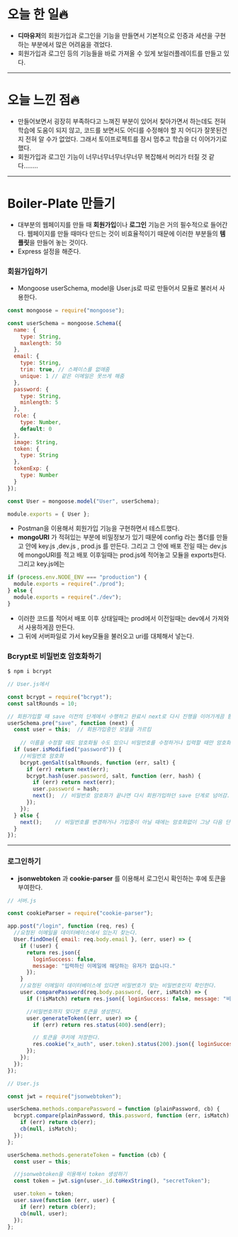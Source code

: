 # 오늘 한 일🔥

- **디마유저**의 회원가입과 로그인을 기능을 만들면서 기본적으로 인증과 세션을 구현하는 부분에서 많은 어려움을 겪었다.
- 회원가입과 로그인 등의 기능들을 바로 가져올 수 있게 보일러플레이트를 만들고 있다.

---

# 오늘 느낀 점🔥

- 만들어보면서 굉장히 부족하다고 느껴진 부분이 있어서 찾아가면서 하는데도 전혀 학습에 도움이 되지 않고, 코드를 보면서도 어디를 수정해야 할 지 어디가 잘못된건지 전혀 알 수가 없었다. 그래서 토이프로젝트를 잠시 멈추고 학습을 더 이어가기로 했다.
- 회원가입과 로그인 기능이 너무너무너무너무너무 복잡해서 머리가 터질 것 같다........

---

# Boiler-Plate 만들기

- 대부분의 웹페이지를 만들 때 **회원가입**이나 **로그인** 기능은 거의 필수적으로 들어간다. 웹페이지를 만들 때마다 만드는 것이 비효율적이기 때문에 이러한 부분들의 **템플릿**을 만들어 놓는 것이다.
- Express 설정을 해준다.

### 회원가입하기

- Mongoose userSchema, model을 User.js로 따로 만들어서 모듈로 불러서 사용한다.

```jsx
const mongoose = require("mongoose");

const userSchema = mongoose.Schema({
  name: {
    type: String,
    maxlength: 50
  },
  email: {
    type: String,
    trim: true, // 스페이스를 없애줌
    unique: 1 // 같은 이메일은 못쓰게 해줌
  },
  password: {
    type: String,
    minlength: 5
  },
  role: {
    type: Number,
    default: 0
  },
  image: String,
  token: {
    type: String
  },
  tokenExp: {
    type: Number
  }
});

const User = mongoose.model("User", userSchema);

module.exports = { User };
```

- Postman을 이용해서 회원가입 기능을 구현하면서 테스트했다.
- **mongoURI** 가 적혀있는 부분에 비밀정보가 있기 때문에 config 라는 폴더를 만들고 안에 key.js ,dev.js , prod.js 를 만든다. 그리고 그 안에 배포 전일 때는 dev.js에 mongoURI를 적고 배포 이후일때는 prod.js에 적어놓고 모듈을 exports한다. 그리고 key.js에는

```jsx
if (process.env.NODE_ENV === "production") {
  module.exports = require("./prod");
} else {
  module.exports = require("./dev");
}
```

- 이러한 코드를 적어서 배포 이후 상태일때는 prod에서 이전일때는 dev에서 가져와서 사용하게끔 만든다.
- 그 뒤에 서버파일로 가서 key모듈을 불러오고 uri를 대체해서 넣는다.

### Bcrypt로 비밀번호 암호화하기

```jsx
$ npm i bcrypt
```

```jsx
// User.js에서

const bcrypt = require("bcrypt");
const saltRounds = 10;

// 회원가입할 때 save 이전의 단계에서 수행하고 완료시 next로 다시 진행을 이어가게끔 함
userSchema.pre("save", function (next) {
  const user = this;  // 회원가입중인 모델을 가르킴
	
	// 이름을 수정할 때도 암호화될 수도 있으니 비밀번호를 수정하거나 입력할 때만 암호화함
  if (user.isModified("password")) {
    //비밀번호 암호화
    bcrypt.genSalt(saltRounds, function (err, salt) {
      if (err) return next(err);
      bcrypt.hash(user.password, salt, function (err, hash) {
        if (err) return next(err);
        user.password = hash;
        next();  // 비밀번호 암호화가 끝나면 다시 회원가입하던 save 단계로 넘어감.
      });
    });
  } else {
    next();    // 비밀번호를 변경하거나 가입중이 아닐 때에는 암호화없이 그냥 다음 단계로 넘김
  }
});
```

---

### 로그인하기

- **jsonwebtoken** 과 **cookie-parser** 를 이용해서 로그인시 확인하는 후에 토큰을 부여한다.

```jsx
// 서버.js

const cookieParser = require("cookie-parser");

app.post("/login", function (req, res) {
  //요청된 이메일을 데이터베이스에서 있는지 찾는다.
  User.findOne({ email: req.body.email }, (err, user) => {
    if (!user) {
      return res.json({
        loginSuccess: false,
        message: "입력하신 이메일에 해당하는 유저가 없습니다."
      });
    }
    //요청된 이메일이 데이터베이스에 있다면 비밀번호가 맞는 비밀번호인지 확인한다.
    user.comparePassword(req.body.password, (err, isMatch) => {
      if (!isMatch) return res.json({ loginSuccess: false, message: "비밀번호가 틀렸습니다." });

      //비밀번호까지 맞다면 토큰을 생성한다.
      user.generateToken((err, user) => {
        if (err) return res.status(400).send(err);

        // 토큰을 쿠키에 저장한다.
        res.cookie("x_auth", user.token).status(200).json({ loginSuccess: true, userId: user._id });
      });
    });
  });
});
```

```jsx
// User.js

const jwt = require("jsonwebtoken");

userSchema.methods.comparePassword = function (plainPassword, cb) {
  bcrypt.compare(plainPassword, this.password, function (err, isMatch) {
    if (err) return cb(err);
    cb(null, isMatch);
  });
};

userSchema.methods.generateToken = function (cb) {
  const user = this;

  //jsonwebtoken을 이용해서 token 생성하기
  const token = jwt.sign(user._id.toHexString(), "secretToken");

  user.token = token;
  user.save(function (err, user) {
    if (err) return cb(err);
    cb(null, user);
  });
};
```
